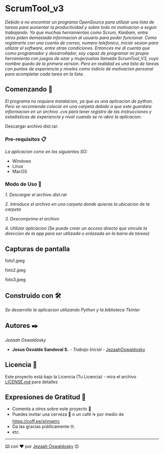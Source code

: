 # ScrumTool_v3

_Debido a no encontrar un programa OpenSource para utilizar una lista de tareas para aumentar la productividad y sobre todo mi motivacion a seguir trabajando. Ya que muchas herramientas como Scrum, Kanbam, entre otros piden demasiada informacion al usuario para poder funcionar. Como registrarte con una cuenta de correo, numero telefonico, iniciar sesion para utilizar el software, entre otras condiciones. Entonces me di cuenta que como programador y desarrollador, soy capaz de programar mi propia herramienta con juegos de azar y mujerzuelas llamada ScrumTool_V3, cuyo nombre quedo de la primera version. Pero en realidad es una lista de tareas con puntos de experiencia y niveles como indicio de motivacion personal para acompletar cada tarea en la lista._

## Comenzando 🚀

_El programa no requiere instalacion, ya que es una aplicacion de python. Pero se recomienda colocar en una carpeta debido a que este guardara informacion en un archivo .cvs para tener registro de las instrucciones y estadisticas de experiencia y nivel cuando se re-abre la aplicacion._

Descargar archivo dist.rar.


### Pre-requisitos 📋

_La aplicacion corre en los siguientes SO:_

* Windows
* Linux
* MacOS

### Modo de Uso 🔧

_1. Descargar el archivo dist.rar_

_2. Introduce el archivo en una carpeta donde quieras la ubicacion de la carpeta_

_3. Descomprime el archivo_

_4. Utilizar aplicacion (Se puede crear un acceso directo que vincule la direccion de la app para ser utilizada o enlazada en la barra de tareas)_

## Capturas de pantalla 
foto1.jpeg

foto2.jpeg

foto3.jpeg

## Construido con 🛠️

_Se desarrollo la aplicacion utilizando Python y la biblioteca Tkinter_


## Autores ✒️

_Jezaah Oswaldosky_

* **Jesus Osvaldo Sandoval S.** - *Trabajo Inicial* - [JezaahOswaldosky](https://github.com/JezaahOswaldosky)

## Licencia 📄

Este proyecto está bajo la Licencia (Tu Licencia) - mira el archivo [LICENSE.md](LICENSE.md) para detalles

## Expresiones de Gratitud 🎁

* Comenta a otros sobre este proyecto 📢
* Puedes invitar una cerveza 🍺 o un café ☕ por medio de https://coff.ee/shmwtrc  
* Da las gracias públicamente 🤓.
* etc.

---
⌨️ con ❤️ por [Jezaah Oswaldosky](https://github.com/JezaahOswaldosky) 😊
